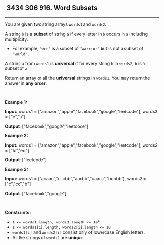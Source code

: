 <h2> 3434 306
916. Word Subsets</h2><hr><div><p>You are given two string arrays <code>words1</code> and <code>words2</code>.</p>

<p>A string <code>b</code> is a <strong>subset</strong> of string <code>a</code> if every letter in <code>b</code> occurs in <code>a</code> including multiplicity.</p>

<ul>
	<li>For example, <code>"wrr"</code> is a subset of <code>"warrior"</code> but is not a subset of <code>"world"</code>.</li>
</ul>

<p>A string <code>a</code> from <code>words1</code> is <strong>universal</strong> if for every string <code>b</code> in <code>words2</code>, <code>b</code> is a subset of <code>a</code>.</p>

<p>Return an array of all the <strong>universal</strong> strings in <code>words1</code>. You may return the answer in <strong>any order</strong>.</p>

<p>&nbsp;</p>
<p><strong class="example">Example 1:</strong></p>

<div class="example-block">
<p><strong>Input:</strong> <span class="example-io">words1 = ["amazon","apple","facebook","google","leetcode"], words2 = ["e","o"]</span></p>

<p><strong>Output:</strong> <span class="example-io">["facebook","google","leetcode"]</span></p>
</div>

<p><strong class="example">Example 2:</strong></p>

<div class="example-block">
<p><strong>Input:</strong> <span class="example-io">words1 = ["amazon","apple","facebook","google","leetcode"], words2 = ["lc","eo"]</span></p>

<p><strong>Output:</strong> <span class="example-io">["leetcode"]</span></p>
</div>

<p><strong class="example">Example 3:</strong></p>

<div class="example-block">
<p><strong>Input:</strong> <span class="example-io">words1 = ["acaac","cccbb","aacbb","caacc","bcbbb"], words2 = ["c","cc","b"]</span></p>

<p><strong>Output:</strong> <span class="example-io">["facebook","google"]</span></p>
</div>

<p>&nbsp;</p>
<p><strong>Constraints:</strong></p>

<ul>
	<li><code>1 &lt;= words1.length, words2.length &lt;= 10<sup>4</sup></code></li>
	<li><code>1 &lt;= words1[i].length, words2[i].length &lt;= 10</code></li>
	<li><code>words1[i]</code> and <code>words2[i]</code> consist only of lowercase English letters.</li>
	<li>All the strings of <code>words1</code> are <strong>unique</strong>.</li>
</ul>
</div>